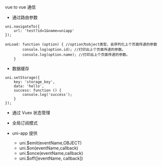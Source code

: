 vue to vue 通信

* 通过路由参数

```
uni.navigateTo({
    url: 'test?id=1&name=uniapp'
});

onLoad: function (option) { //option为object类型，会序列化上个页面传递的参数
        console.log(option.id); //打印出上个页面传递的参数。
        console.log(option.name); //打印出上个页面传递的参数。
    }
```

* 数据缓存

```
uni.setStorage({
    key: 'storage_key',
    data: 'hello',
    success: function () {
        console.log('success');
    }
});
```

* 通过 Vuex 状态管理

* 全局订阅模式

* uni-app 提供
  * uni.$emit(eventName,OBJECT)
  * uni.$on(eventName,callback)
  * uni.$once(eventName,callback)
  * uni.$off([eventName, callback])
